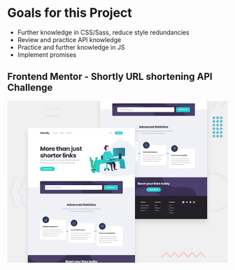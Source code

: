 # Goals for this Project
- Further knowledge in CSS/Sass, reduce style redundancies
- Review and practice API knowledge
- Practice and further knowledge in JS
- Implement promises

## Frontend Mentor - Shortly URL shortening API Challenge

![Design preview for the Shortly URL shortening API coding challenge](./design/desktop-preview.jpg)